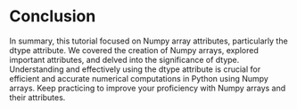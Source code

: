 # Conclusion

In summary, this tutorial focused on Numpy array attributes, particularly the dtype attribute. We covered the creation of Numpy arrays, explored important attributes, and delved into the significance of dtype. Understanding and effectively using the dtype attribute is crucial for efficient and accurate numerical computations in Python using Numpy arrays. Keep practicing to improve your proficiency with Numpy arrays and their attributes.
